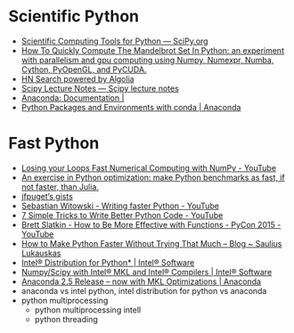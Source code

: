 # Scientific Python
- [Scientific Computing Tools for Python — SciPy.org](https://www.scipy.org/about.html)
- [How To Quickly Compute The Mandelbrot Set In Python: an experiment with parallelism and gpu computing using Numpy, Numexpr, Numba, Cython, PyOpenGL, and PyCUDA.](https://gist.github.com/jfpuget/60e07a82dece69b011bb)
- [HN Search powered by Algolia](https://hn.algolia.com/?query=numpy&sort=byPopularity&prefix&page=0&dateRange=all&type=story)
- [Scipy Lecture Notes — Scipy lecture notes](http://www.scipy-lectures.org/)
- [Anaconda: Documentation |](https://docs.anaconda.com/)
- [Python Packages and Environments with conda | Anaconda](https://www.anaconda.com/blog/developer-blog/python-packages-and-environments-conda/)

# Fast Python
- [Losing your Loops Fast Numerical Computing with NumPy - YouTube](https://www.youtube.com/watch?v=EEUXKG97YRw)
- [An exercise in Python optimization: make Python benchmarks as fast, if not faster, than Julia.](https://gist.github.com/jfpuget/b53f1e15a37aba5944ad)
- [jfpuget’s gists](https://gist.github.com/jfpuget)
- [Sebastian Witowski - Writing faster Python - YouTube](https://www.youtube.com/watch?v=YjHsOrOOSuI)
- [7 Simple Tricks to Write Better Python Code - YouTube](https://www.youtube.com/watch?v=VBokjWj_cEA)
- [Brett Slatkin - How to Be More Effective with Functions - PyCon 2015 - YouTube](https://www.youtube.com/watch?v=WjJUPxKB164)
- [How to Make Python Faster Without Trying That Much – Blog ~ Saulius Lukauskas](http://lukauskas.co.uk/articles/2014/02/12/how-to-make-python-faster-without-trying-that-much/)
- [Intel® Distribution for Python* | Intel® Software](https://software.intel.com/en-us/distribution-for-python)
- [Numpy/Scipy with Intel® MKL and Intel® Compilers | Intel® Software](https://software.intel.com/en-us/articles/numpyscipy-with-intel-mkl)
- [Anaconda 2.5 Release – now with MKL Optimizations | Anaconda](https://www.anaconda.com/blog/developer-blog/anaconda-25-release-now-mkl-optimizations/)
- anaconda vs intel python, intel distribution for python vs anaconda
- python multiprocessing
    - python multiprocessing intell
    - python threading
